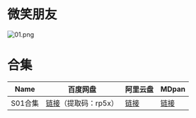 # 微笑朋友

![01.png](/banner/smilingfriends.png)

# 合集

| Name | 百度网盘 | 阿里云盘 | MDpan |
| --- | --- | --- | --- |
| S01合集 | [链接](https://pan.baidu.com/s/1NFdOT5A9JpE2lNkLWcMrOw?pwd=rp5x)（提取码：rp5x） | [链接](https://www.aliyundrive.com/s/eso35Fc8KoJ) | [链接](https://mdpan.tk/%E5%BE%AE%E7%AC%91%E6%9C%8B%E5%8F%8B) |